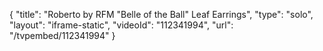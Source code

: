{
    "title": "Roberto by RFM \"Belle of the Ball\" Leaf Earrings",
    "type": "solo",
    "layout": "iframe-static",
    "videoId": "112341994",
    "url": "\/tvpembed\/112341994"
}
